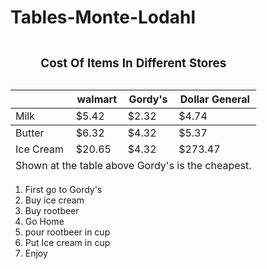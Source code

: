 # Tables-Monte-Lodahl
<!DOCTYPE html>
<html lang="en-US">


<table>
    <caption><h3>Cost Of Items In Different Stores</h3></caption>
    <thead>
        <tr>
            <th></th>
            <th>walmart</th>
            <th>Gordy's</th>
            <th>Dollar General</th>
        </tr>
    </thead>
    <tbody>
        <tr>
             <td>Milk</td>
             <td>$5.42</td>
            <td>$2.32</td>
             <td>$4.74</td>
        </tr>
    </tbody>
    <tfoot>
        <tr>
            <td>Butter</td>
            <td>$6.32</td>
            <td>$4.32</td>
             <td>$5.37</td>
        </tr>
        <tr>
            <td>Ice Cream</td>
            <td>$20.65</td>
            <td>$4.32</td>
             <td>$273.47</td>
        </tr>
        <tr>
           <td colspan="4"> Shown at the table above Gordy's is the cheapest.</td> 
        </tr>
    </tfoot>
</table>
<ol style="property: value;">
    <li>First go to Gordy's</li>
    <li>Buy ice cream</li>
    <li>Buy rootbeer</li>
    <li>Go Home</li>
    <li>pour rootbeer in cup</li>
    <li>Put Ice cream in cup</li>
    <li>Enjoy</li>
</ol>
</html>
